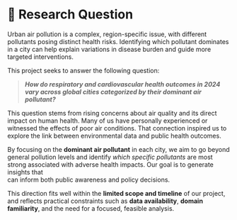 # 🔎 Research Question

Urban air pollution is a complex, region-specific issue, with different pollutants
posing distinct health risks. Identifying which pollutant dominates in a city
can help explain variations in disease burden and guide more targeted interventions.

This project seeks to answer the following question:

> ***How do respiratory and cardiovascular health outcomes in 2024 vary across global
cities categorized by their dominant air pollutant?***

This question stems from rising concerns about air quality and its direct impact
on human health. Many of us have personally experienced or witnessed the effects
of poor air conditions. That connection inspired us to explore the link between
environmental data and public health outcomes.

By focusing on the **dominant air pollutant** in each city, we aim to go beyond
general pollution levels and identify *which specific pollutants* are most strong
associated with adverse health impacts. Our goal is to generate insights that  
can inform both public awareness and policy decisions.

This direction fits well within the **limited scope and timeline** of our project,
and reflects practical constraints such as **data availability**, **domain  
familiarity**, and the need for a focused, feasible analysis.

